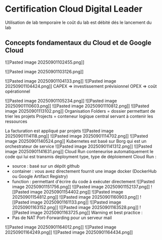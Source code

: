 # Certification Cloud Digital Leader

Utilisation de lab temporaire
le coût du lab est débité dés le lancement du lab

## Concepts fondamentaux du Cloud et de Google Cloud

![[Pasted image 20250901102455.png]]

![[Pasted image 20250901103126.png]]

![[Pasted image 20250901104133.png]]
![[Pasted image 20250901104424.png]]
CAPEX => investissement prévisionnel
OPEX => coût opérationnel

![[Pasted image 20250901105234.png]]
![[Pasted image 20250901110603.png]]
![[Pasted image 20250901110812.png]]
![[Pasted image 20250901113102.png]]
Organisation
Folders = dossier permettant de trier les projets
Projects = conteneur logique central servant à contenir les ressources

La facturation est appliqué par projets
![[Pasted image 20250901114118.png]]
![[Pasted image 20250901114702.png]]
![[Pasted image 20250901140524.png]]
Kubernetes est basé sur Borg qui est un orchestrateur de service
![[Pasted image 20250901141312.png]]
![[Pasted image 20250901141631.png]]
Cloud Run conteneurise automatiquement le code qui lui est transmis
deployment type, type de déploiement Cloud Run :
- source : basé sur un dépôt github
- container : vous avez directement fournit une image docker (DockerHub ou Google Artifact Registry)
- function : permettant d'écrire du code à exécuter directement
![[Pasted image 20250901151756.png]]
![[Pasted image 20250901152137.png]]
![[Pasted image 20250901154402.png]]
![[Pasted image 20250901154812.png]]
![[Pasted image 20250901160903.png]]
![[Pasted image 20250901161133.png]]
![[Pasted image 20250901163152.png]]
![[Pasted image 20250901163528.png]]
![[Pasted image 20250901163725.png]]
Warning et best practice :
- Pas de NAT Port-Forwarding pour un serveur mail

![[Pasted image 20250901164012.png]]
![[Pasted image 20250901164249.png]]
![[Pasted image 20250901164434.png]]

